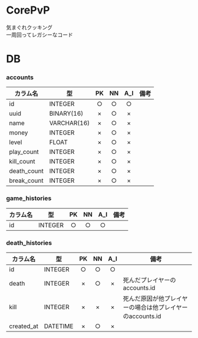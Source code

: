 # CorePvP
気まぐれクッキング  
一周回ってレガシーなコード

# DB
### accounts
| カラム名 | 型 | PK | NN | A_I | 備考 |
| --- | --- | :---: | :---: | :---: | --- |
| id | INTEGER | ○ | ○ | ○ | |
| uuid | BINARY(16) | × | ○ | × | |
| name | VARCHAR(16) | × | ○ | × | |
| money | INTEGER | × | ○ | × | |
| level | FLOAT | × | ○ | × | |
| play_count | INTEGER | × | ○ | × | |
| kill_count | INTEGER | × | ○ | × | |
| death_count | INTEGER | × | ○ | × | |
| break_count | INTEGER | × | ○ | × | |

### game_histories
| カラム名 | 型 | PK | NN | A_I | 備考 |
| --- | --- | :---: | :---: | :---: | --- |
| id | INTEGER | ○ | ○ | ○ | |

### death_histories
| カラム名 | 型 | PK | NN | A_I | 備考 |
| --- | --- | :---: | :---: | :---: | --- |
| id | INTEGER | ○ | ○ | ○ | |
| death | INTEGER | × | ○ | × | 死んだプレイヤーのaccounts.id |
| kill | INTEGER | × | × | × | 死んだ原因が他プレイヤーの場合は他プレイヤーのaccounts.id |
| created_at | DATETIME | × | ○ | × | |
